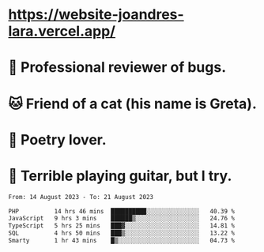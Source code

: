 # https://website-joandres-lara.vercel.app/
# 🐛 Professional reviewer of bugs.
# 🐱 Friend of a cat (his name is Greta).
# 📜 Poetry lover.
# 🎸 Terrible playing guitar, but I try.

<!--START_SECTION:waka-->

```txt
From: 14 August 2023 - To: 21 August 2023

PHP          14 hrs 46 mins  ██████████░░░░░░░░░░░░░░░   40.39 %
JavaScript   9 hrs 3 mins    ██████▒░░░░░░░░░░░░░░░░░░   24.76 %
TypeScript   5 hrs 25 mins   ███▓░░░░░░░░░░░░░░░░░░░░░   14.81 %
SQL          4 hrs 50 mins   ███▒░░░░░░░░░░░░░░░░░░░░░   13.22 %
Smarty       1 hr 43 mins    █▒░░░░░░░░░░░░░░░░░░░░░░░   04.73 %
```

<!--END_SECTION:waka-->
